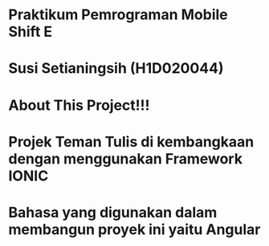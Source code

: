 # Praktikum Pemrograman Mobile Shift E
# Susi Setianingsih (H1D020044)


# About This Project!!!
# Projek Teman Tulis di kembangkaan dengan menggunakan Framework IONIC
# Bahasa yang digunakan dalam membangun proyek ini yaitu Angular

